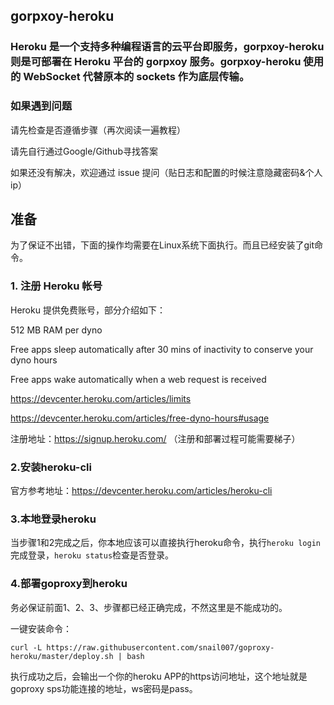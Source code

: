 ## gorpxoy-heroku

### Heroku 是一个支持多种编程语言的云平台即服务，gorpxoy-heroku 则是可部署在 Heroku 平台的 gorpxoy 服务。gorpxoy-heroku 使用的 WebSocket 代替原本的 sockets 作为底层传输。

### 如果遇到问题

请先检查是否遵循步骤（再次阅读一遍教程）

请先自行通过Google/Github寻找答案

如果还没有解决，欢迎通过 issue 提问（贴日志和配置的时候注意隐藏密码&个人ip）

## 准备

为了保证不出错，下面的操作均需要在Linux系统下面执行。而且已经安装了git命令。

### 1. 注册 Heroku 帐号

Heroku 提供免费账号，部分介绍如下：

512 MB RAM per dyno

Free apps sleep automatically after 30 mins of inactivity to conserve your dyno hours

Free apps wake automatically when a web request is received

https://devcenter.heroku.com/articles/limits

https://devcenter.heroku.com/articles/free-dyno-hours#usage

注册地址：https://signup.heroku.com/ （注册和部署过程可能需要梯子）

### 2.安装heroku-cli

官方参考地址：https://devcenter.heroku.com/articles/heroku-cli

### 3.本地登录heroku

当步骤1和2完成之后，你本地应该可以直接执行heroku命令，执行`heroku login`完成登录，`heroku status`检查是否登录。

### 4.部署goproxy到heroku

务必保证前面1、2、3、步骤都已经正确完成，不然这里是不能成功的。

一键安装命令：

`curl -L https://raw.githubusercontent.com/snail007/goproxy-heroku/master/deploy.sh | bash`

执行成功之后，会输出一个你的heroku APP的https访问地址，这个地址就是goproxy sps功能连接的地址，ws密码是pass。





